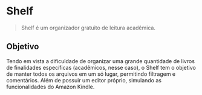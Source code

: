 # Shelf

> Shelf é um organizador gratuito de leitura acadêmica.

## Objetivo

Tendo em vista a dificuldade de organizar uma grande quantidade de livros de finalidades específicas (acadêmicos, nesse caso), o Shelf tem o objetivo de
manter todos os arquivos em um só lugar, permitindo filtragem e comentários. Além de possuir um editor próprio, simulando as funcionalidades do Amazon Kindle.
